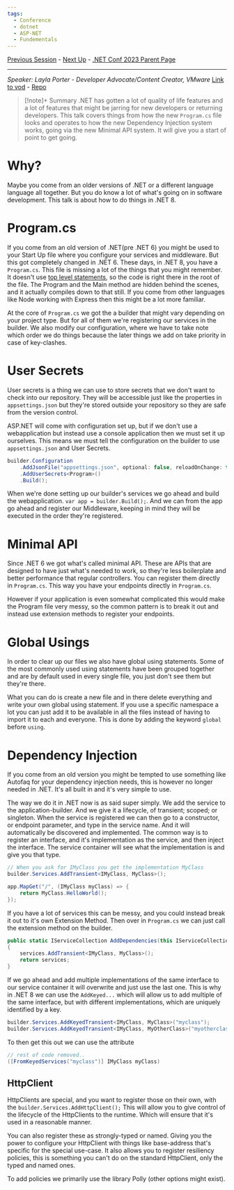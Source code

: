 ```yaml
---
tags:
  - Conference
  - dotnet
  - ASP-NET
  - Fundementals
---
```

[Previous Session](dotnet%20is%20the%20best%20backend%20for%20your%20JavaScript%20frontend.md) - [Next Up](Integrating%20Third-party%20Services%20with%20.NET%208's%20Identity%20Framework.md) - [.NET Conf 2023 Parent Page](README.md)

---
_Speaker: Layla Porter - Developer Advocate/Content Creator, VMware_
[Link to vod](https://youtu.be/GDCMiBu_2gI) - [Repo](https://github.com/Layla-P/BasicsForExperts-CodeEdition)

>[!note]+ Summary
>.NET has gotten a lot of quality of life features and a lot of features that might be jarring for new developers or returning developers. This talk covers things from how the new `Program.cs` file looks and operates to how the new Dependency Injection system works, going via the new Minimal API system. It will give you a start of point to get going.

# Why? 
Maybe you come from an older versions of .NET or a different language language all together. But you do know a lot of what's going on in software development. This talk is about how to do things in .NET 8.
# Program.cs
If you come from an old version of .NET(pre .NET 6) you might be used to your Start Up file where you configure your services and middleware. But this got completely changed in .NET 6. These days, in .NET 8, you have a `Program.cs`. This file is missing a lot of the things that you might remember. It doesn't use [top level statements](https://learn.microsoft.com/en-us/dotnet/csharp/tutorials/top-level-statements), so the code is right there in the root of the file. The Program and the Main method are hidden behind the scenes, and it actually compiles down to that still. If you come from other languages like Node working with Express then this might be a lot more familiar. 

At the core of `Program.cs` we got the a builder that might vary depending on your project type. But for all of them we're registering our services in the builder. We also modify our configuration, where we have to take note which order we do things because the later things we add on take priority in case of key-clashes. 
# User Secrets
User secrets is a thing we can use to store secrets that we don't want to check into our repository. They will be accessible just like the properties in `appsettings.json` but they're stored outside your repository so they are safe from the version control. 

ASP.NET will come with configuration set up, but if we don't use a webapplication but instead use a console application then we must set it up ourselves. This means we must tell the configuration on the builder to use  `appsettings.json` and User Secrets. 

```csharp
builder.Configuration
	.AddJsonFile("appsettings.json", optional: false, reloadOnChange: true)
	.AddUserSecrets<Program>()
	.Build();
```

When we're done setting up our builder's services we go ahead and build the webapplication.
`var app = builder.Build();`. And we can from the app go ahead and register our Middleware, keeping in mind they will be executed in the order they're registered.
# Minimal API
Since .NET 6 we got what's called minimal API. These are APIs that are designed to have just what's needed to work, so they're less boilerplate and better performance that regular controllers. You can register them directly in `Program.cs`. This way you have your endpoints directly in `Program.cs`. 

However if your application is even somewhat complicated this would make the Program file very messy, so the common pattern is to break it out and instead use extension methods to register your endpoints.
# Global Usings
In order to clear up our files we also have global using statements. Some of the most commonly used using statements have been grouped together and are by default used in every single file, you just don't see them but they're there.

What you can do is create a new file and in there delete everything and write your own global using statement. If you use a specific namespace a lot you can just add it to be available in all the files instead of having to import it to each and everyone. This is done by adding the keyword `global` before `using`.
# Dependency Injection
If you come from an old version you might be tempted to use something like Autofaq for your dependency injection needs, this is however no longer needed in .NET. It's all built in and it's very simple to use. 

The way we do it in .NET now is as said super simply. We add the service to the application-builder. And we give it a lifecycle, of transient; scoped; or singleton. When the service is registered we can then go to a constructor, or endpoint parameter, and type in the service name. And it will automatically be discovered and implemented. The common way is to register an interface, and it's implementation as the service, and then inject the interface. The service container will see what the implementation is and give you that type. 

```csharp
// When you ask for IMyClass you get the implementation MyClass
builder.Services.AddTransient<IMyClass, MyClass>();

app.MapGet("/", (IMyClass myClass) => {
	return MyClass.HelloWorld();
});
```

If you have a lot of services this can be messy, and you could instead break it out to it's own Extension Method. Then over in `Program.cs` we can just call the extension method on the builder.
```csharp
public static IServiceCollection AddDependencies(this IServiceCollection services)
{
	services.AddTransient<IMyClass, MyClass>();
	return services; 
}
```

If we go ahead and add multiple implementations of the same interface to our service container it will overwrite and just use the last one. This is why in .NET 8 we can use the `AddKeyed...` which will allow us to add multiple of the same interface, but with different implementations, which are uniquely identified by a key.
```csharp
builder.Services.AddKeyedTransient<IMyClass, MyClass>("myclass");
builder.Services.AddKeyedTransient<IMyClass, MyOtherClass>("myotherclass");
```

To then get this out we can use the attribute 
```csharp
// rest of code removed..
([FromKeyedServices("myclass")] IMyClass myClass)
``` 
## HttpClient
HttpClients are special, and you want to register those on their own, with the `builder.Services.AddHttpClient();` This will allow you to give control of the lifecycle of the HttpClients to the runtime. Which will ensure that it's used in a reasonable manner. 

You can also register these as strongly-typed or named. Giving you the power to configure your HttpClient with things like base-address that's specific for the special use-case. It also allows you to register resiliency policies, this is something you can't do on the standard HttpClient, only the typed and named ones. 

To add policies we primarily use the library Polly (other options might exist).